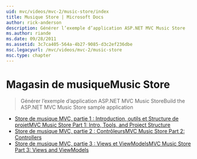 ```yaml
---
uid: mvc/videos/mvc-2/music-store/index
title: Musique Store | Microsoft Docs
author: rick-anderson
description: Générer l’exemple d’application ASP.NET MVC Music Store
ms.author: riande
ms.date: 09/28/2011
ms.assetid: 3c7ca405-564a-4b27-9085-d3c2ef236dbe
msc.legacyurl: /mvc/videos/mvc-2/music-store
msc.type: chapter
---
```

<a name="music-store"></a><span data-ttu-id="60220-103">Magasin de musique</span><span class="sxs-lookup"><span data-stu-id="60220-103">Music Store</span></span>
====================
> <span data-ttu-id="60220-104">Générer l’exemple d’application ASP.NET MVC Music Store</span><span class="sxs-lookup"><span data-stu-id="60220-104">Build the ASP.NET MVC Music Store sample application</span></span>


- [<span data-ttu-id="60220-105">Store de musique MVC, partie 1 : Introduction, outils et Structure de projet</span><span class="sxs-lookup"><span data-stu-id="60220-105">MVC Music Store Part 1: Intro, Tools, and Project Structure</span></span>](mvc-music-store-part-1-intro-tools-and-project-structure.md)
- [<span data-ttu-id="60220-106">Store de musique MVC, partie 2 : Contrôleurs</span><span class="sxs-lookup"><span data-stu-id="60220-106">MVC Music Store Part 2: Controllers</span></span>](mvc-music-store-part-2-controllers.md)
- [<span data-ttu-id="60220-107">Store de musique MVC, partie 3 : Views et ViewModels</span><span class="sxs-lookup"><span data-stu-id="60220-107">MVC Music Store Part 3: Views and ViewModels</span></span>](mvc-music-store-part-3-views-and-viewmodels.md)
